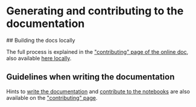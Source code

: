 # Generating and contributing to the documentation

## Building the docs locally

The full process is explained in the ["contributing" page of the online doc](https://airbus.github.io/discrete-optimization/master/contribute.html#building-the-docs-locally),
also available [here locally](source/contribute.md#building-the-docs-locally).

## Guidelines when writing the documentation

Hints to [write the documentation](source/contribute.md#writing-the-documentation) and [contribute to the notebooks](source/contribute.md#notebooks) are also available on the
["contributing" page](https://airbus.github.io/discrete-optimization/master/contribute.html#guidelines-to-follow-when-preparing-a-contribution).
